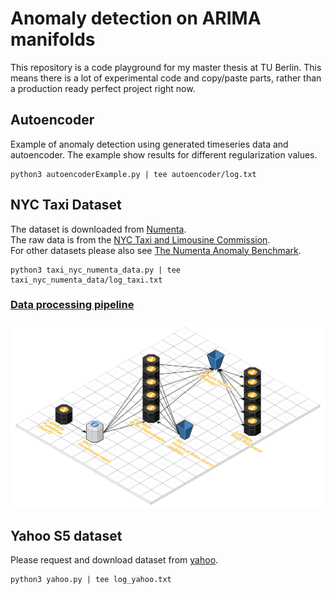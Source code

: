 # Anomaly detection on ARIMA manifolds

This repository is a code playground for my master thesis at TU Berlin.
This means there is a lot of experimental code and copy/paste parts,
rather than a production ready perfect project right now.

## Autoencoder

Example of anomaly detection using generated timeseries data and autoencoder.
The example show results for different regularization values.

```console
python3 autoencoderExample.py | tee autoencoder/log.txt
```

## NYC Taxi Dataset

The dataset is downloaded from [Numenta](https://github.com/numenta/NAB/blob/master/data/realKnownCause/nyc_taxi.csv).  
The raw data is from the [NYC Taxi and Limousine Commission](https://www1.nyc.gov/site/tlc/about/tlc-trip-record-data.page).  
For other datasets please also see [The Numenta Anomaly Benchmark](https://github.com/numenta/NAB).

```console
python3 taxi_nyc_numenta_data.py | tee taxi_nyc_numenta_data/log_taxi.txt
```

### [Data processing pipeline](./aws_lambda_taxi_data/README.md)

![Infrastructure](./aws_lambda_taxi_data/processor_internal_data/img/infrastructure_serverless_data_processing_internal_data_scale.png)

## Yahoo S5 dataset

Please request and download dataset from [yahoo](https://webscope.sandbox.yahoo.com/catalog.php?datatype=s&did=70).

```console
python3 yahoo.py | tee log_yahoo.txt
```
